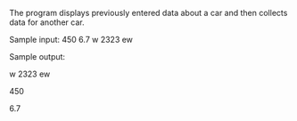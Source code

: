 The program displays previously entered data about a car and then collects data for another car.

Sample input: 450 6.7 w 2323 ew

Sample output:

w 2323 ew

450

6.7
